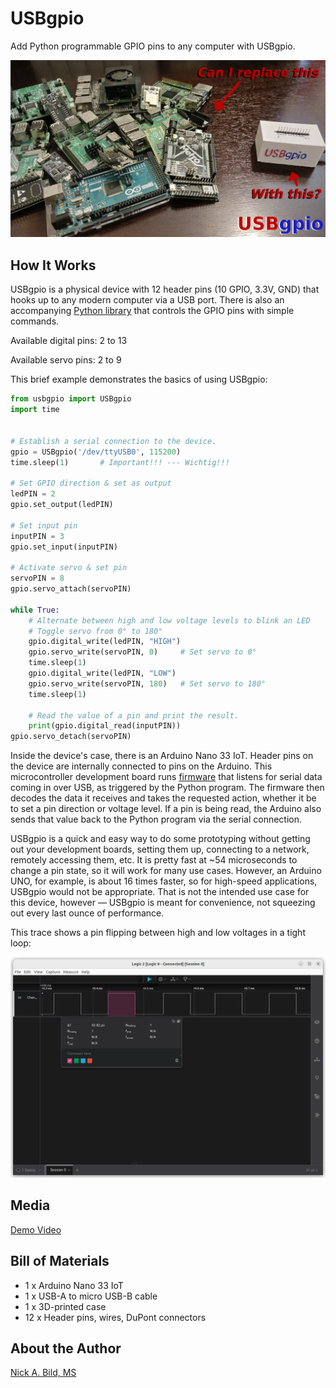 # USBgpio

Add Python programmable GPIO pins to any computer with USBgpio.

![](https://github.com/ltspicer/usb_gpio/blob/main/media/logo_sm.jpg)

## How It Works

USBgpio is a physical device with 12 header pins (10 GPIO, 3.3V, GND) that hooks up to any modern computer via a USB port. There is also an accompanying [Python library](https://github.com/ltspicer/usb_gpio/blob/main/usbgpio.py) that controls the GPIO pins with simple commands.

Available digital pins: 2 to 13

Available servo pins: 2 to 9

This brief example demonstrates the basics of using USBgpio:

```python
from usbgpio import USBgpio
import time


# Establish a serial connection to the device.
gpio = USBgpio('/dev/ttyUSB0', 115200)
time.sleep(1)       # Important!!! --- Wichtig!!!

# Set GPIO direction & set as output
ledPIN = 2
gpio.set_output(ledPIN)

# Set input pin
inputPIN = 3
gpio.set_input(inputPIN)

# Activate servo & set pin
servoPIN = 8
gpio.servo_attach(servoPIN)

while True:
    # Alternate between high and low voltage levels to blink an LED
    # Toggle servo from 0° to 180°
    gpio.digital_write(ledPIN, "HIGH")
    gpio.servo_write(servoPIN, 0)     # Set servo to 0°
    time.sleep(1)
    gpio.digital_write(ledPIN, "LOW")
    gpio.servo_write(servoPIN, 180)   # Set servo to 180°
    time.sleep(1)

    # Read the value of a pin and print the result.
    print(gpio.digital_read(inputPIN))
gpio.servo_detach(servoPIN)
```

Inside the device's case, there is an Arduino Nano 33 IoT. Header pins on the device are internally connected to pins on the Arduino. This microcontroller development board runs [firmware](https://github.com/ltspicer/usb_gpio/blob/main/usb_gpio_arduino/usb_gpio_arduino.ino) that listens for serial data coming in over USB, as triggered by the Python program. The firmware then decodes the data it receives and takes the requested action, whether it be to set a pin direction or voltage level. If a pin is being read, the Arduino also sends that value back to the Python program via the serial connection.

USBgpio is a quick and easy way to do some prototyping without getting out your development boards, setting them up, connecting to a network, remotely accessing them, etc. It is pretty fast at ~54 microseconds to change a pin state, so it will work for many use cases. However, an Arduino UNO, for example, is about 16 times faster, so for high-speed applications, USBgpio would not be appropriate. That is not the intended use case for this device, however — USBgpio is meant for convenience, not squeezing out every last ounce of performance.

This trace shows a pin flipping between high and low voltages in a tight loop:

![](https://github.com/ltspicer/usb_gpio/blob/main/media/usbgpio.png)

## Media

[Demo Video](https://www.youtube.com/watch?v=I5nCYR48eAI)


## Bill of Materials

- 1 x Arduino Nano 33 IoT
- 1 x USB-A to micro USB-B cable
- 1 x 3D-printed case
- 12 x Header pins, wires, DuPont connectors

## About the Author

[Nick A. Bild, MS](https://nickbild79.firebaseapp.com/#!/)
